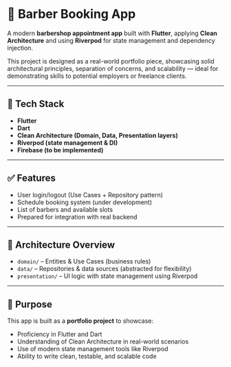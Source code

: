 # 📱 Barber Booking App

A modern **barbershop appointment app** built with **Flutter**, applying **Clean Architecture** and using **Riverpod** for state management and dependency injection.

This project is designed as a real-world portfolio piece, showcasing solid architectural principles, separation of concerns, and scalability — ideal for demonstrating skills to potential employers or freelance clients.

---

## 🔧 Tech Stack
- **Flutter**
- **Dart**
- **Clean Architecture (Domain, Data, Presentation layers)**
- **Riverpod (state management & DI)**
- **Firebase (to be implemented)**

---

## ✅ Features
- User login/logout (Use Cases + Repository pattern)
- Schedule booking system (under development)
- List of barbers and available slots
- Prepared for integration with real backend

---

## 🧠 Architecture Overview
- `domain/` – Entities & Use Cases (business rules)
- `data/` – Repositories & data sources (abstracted for flexibility)
- `presentation/` – UI logic with state management using Riverpod

---

## 🚀 Purpose
This app is built as a **portfolio project** to showcase:
- Proficiency in Flutter and Dart
- Understanding of Clean Architecture in real-world scenarios
- Use of modern state management tools like Riverpod
- Ability to write clean, testable, and scalable code
